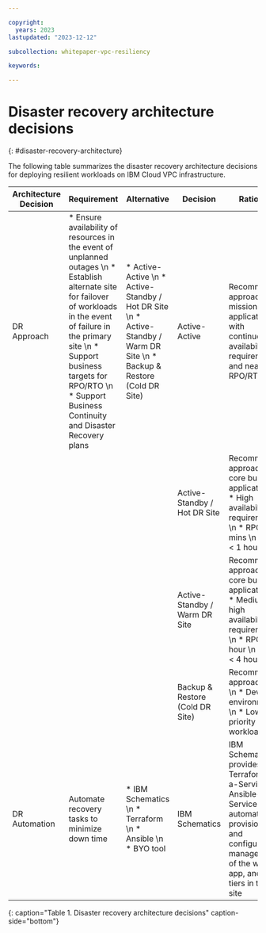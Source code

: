 ```yaml
---

copyright:
  years: 2023
lastupdated: "2023-12-12"

subcollection: whitepaper-vpc-resiliency

keywords:

---
```


# Disaster recovery architecture decisions
{: #disaster-recovery-architecture}

The following table summarizes the disaster recovery architecture decisions for deploying resilient workloads on IBM Cloud VPC infrastructure.

| Architecture Decision | Requirement | Alternative | Decision | Rationale |
| -------------- | -------------- | -------------- | -------------- | -------------- |
| DR Approach   | * Ensure availability of resources in the event of unplanned outages \n * Establish alternate site for failover of workloads in the event of failure in the primary site \n * Support business targets for RPO/RTO \n * Support Business Continuity and Disaster Recovery plans | * Active-Active \n * Active-Standby / Hot DR Site \n * Active-Standby / Warm DR Site \n * Backup & Restore (Cold DR Site)   | Active-Active | Recommended approach for mission critical applications with continuous availability requirements and near zero RPO/RTO |
| | | | Active-Standby / Hot DR Site | Recommended approach for core business applications \n  * High availability requirements \n  * RPO \< 15 mins \n * RTO \< 1 hour |
| | | | Active-Standby / Warm DR Site | Recommended approach for core business applications \n * Medium to high availability requirements \n * RPO \< 1 hour \n * RTO \< 4 hours |
| | | | Backup & Restore (Cold DR Site) | Recommended approach for: \n * Dev/test environments \n * Low priority workloads |
| DR Automation | Automate recovery tasks to minimize down time | * IBM Schematics \n * Terraform \n * Ansible \n * BYO tool | IBM Schematics | IBM Schematics provides Terraform-as-a-Service and Ansible-as-a-Service to automate the provisioning and configuration management of the web, app, and DB tiers in the DR site |
{: caption="Table 1. Disaster recovery architecture decisions" caption-side="bottom"}
